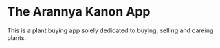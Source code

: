 # The Arannya Kanon App
 This is a plant buying app solely dedicated to buying, selling and careing plants.
